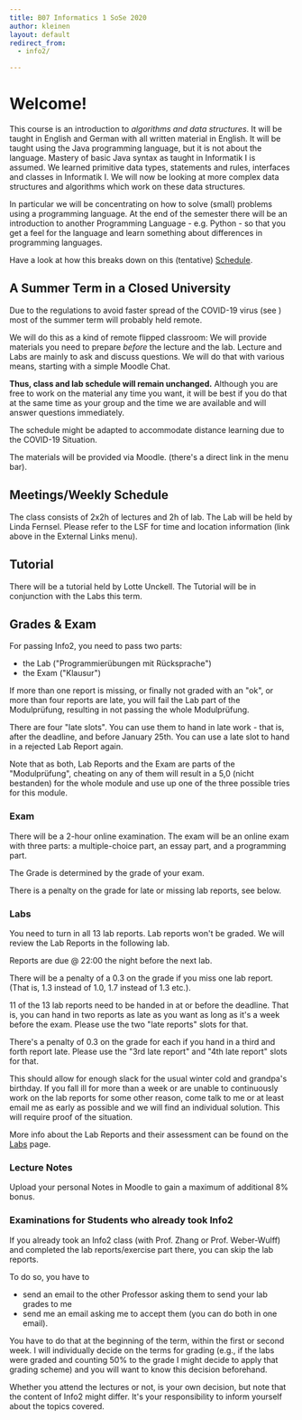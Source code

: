 ```yaml
---
title: B07 Informatics 1 SoSe 2020
author: kleinen
layout: default
redirect_from:
  - info2/

---
```


# Welcome!

This course is an introduction to *algorithms and data structures*. It will be
taught in English and German with all written material in English. It will be
taught using the Java programming language, but it is not about the language.
Mastery of basic Java syntax as taught in Informatik I is assumed. We learned
primitive data types, statements and rules, interfaces and classes in
Informatik I. We will now be looking at more complex data structures and
algorithms which work on these data structures.

In particular we will be concentrating on how to solve (small) problems using a
programming language. At the end of the semester there will be an introduction to
another Programming Language - e.g. Python -  so that you get a feel for the
language and learn something about differences in programming languages.

Have a look at how this breaks down on this (tentative) [Schedule](schedule).

## A Summer Term in a Closed University

Due to the regulations to avoid faster spread of the COVID-19 virus (see ) most of
the summer term will probably held remote.

We will do this as a kind of remote flipped classroom: We will provide materials
you need to prepare *before* the lecture and the lab. Lecture and Labs are
mainly to ask and discuss questions. We will do that with various means, starting
with a simple Moodle Chat.

**Thus, class and lab schedule will remain unchanged.** Although you are free
to work on the material any time you want, it will be best if you do that at
the same time as your group and the time we are available and will answer questions
immediately.

The schedule might be adapted to accommodate distance learning due to the
COVID-19 Situation.

The materials will be provided via Moodle. (there's a direct link in the menu bar).

## Meetings/Weekly Schedule

The class consists of 2x2h of lectures and 2h of lab. The Lab will be held by
Linda Fernsel. Please refer to the LSF
for time and location information (link above in the External Links menu).

## Tutorial

There will be a tutorial held by Lotte Unckell. The Tutorial will be in
conjunction with the Labs this term.

## Grades & Exam

For passing Info2, you need to pass two parts:

- the Lab ("Programmierübungen mit Rücksprache")
- the Exam ("Klausur")

If more than one report is missing, or finally not graded with an "ok",
or more than four reports are late, you will fail the Lab part of the Modulprüfung,
resulting in not passing the whole Modulprüfung.

There are four "late slots". You can use them to hand in late work - that is,
after the deadline, and before January 25th.
You can use a late slot to hand in a rejected Lab Report again.

Note that as both, Lab Reports and the Exam are parts of the "Modulprüfung",
cheating on any of them will result in a 5,0 (nicht bestanden) for the whole
module and use up one of the three possible tries for this module.

### Exam

There will be a 2-hour online examination. The exam will be an online exam
with three parts: a multiple-choice part, an essay part, and a programming part.

The Grade is determined by the grade of your exam.

There is a penalty on the grade for late or missing lab reports, see below.

### Labs

You need to turn in all 13 lab reports. Lab reports won't be graded. We will
review the Lab Reports in the following lab.

Reports are due @ 22:00 the night before the next lab.

There will be a penalty of a 0.3 on the grade if you miss one lab report.
(That is, 1.3 instead of 1.0, 1.7 instead of 1.3 etc.).

11 of the 13 lab reports need to be handed in at or before the deadline.
That is, you can hand in two reports as late as you want as long as it's a week
before the exam.
Please use the two "late reports" slots for that.

There's a penalty of 0.3 on the grade for each if you hand in a third and forth report late.
Please use the "3rd late report" and "4th late report" slots for that.

This should allow for enough slack for the usual winter cold and grandpa's birthday.
If you fall ill for more than a week or are unable to continuously work on
the lab reports for some other reason, come talk to me or at least email me as
early as possible and we will find an individual solution. This will require
proof of the situation.

More info about the Lab Reports and their assessment can be found on the [Labs](labs) page.

### Lecture Notes

Upload your personal Notes in Moodle to gain a maximum of additional 8% bonus.

### Examinations for Students who already took Info2

If you already took an Info2 class (with Prof. Zhang or Prof. Weber-Wulff) and
completed the lab reports/exercise part there, you can skip the lab reports.

To do so, you have to
- send an email to the other Professor asking them to send your lab grades to me
- send me an email asking me to accept them (you can do both in one email).

You have to do that at the beginning of the term, within the first or second
week. I will individually decide on the terms for grading (e.g., if the labs were
graded and counting 50% to the grade I might decide to apply that grading scheme)
and you will want to know this decision beforehand.

Whether you attend the lectures or not, is your own decision, but note that the
content of Info2 might differ. It's your responsibility to inform yourself about
the topics covered.
